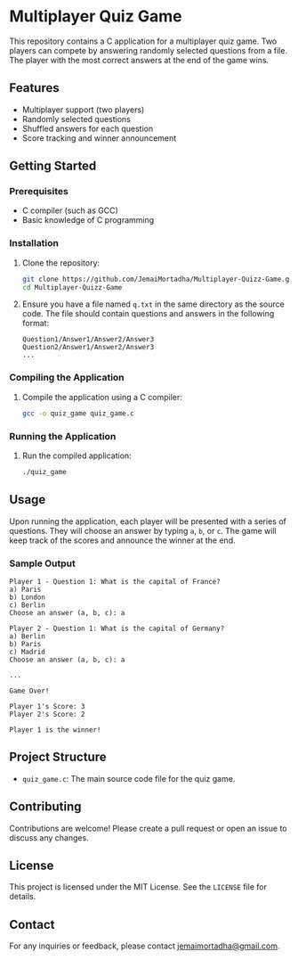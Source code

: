 # Multiplayer Quiz Game

This repository contains a C application for a multiplayer quiz game. Two players can compete by answering randomly selected questions from a file. The player with the most correct answers at the end of the game wins.

## Features

- Multiplayer support (two players)
- Randomly selected questions
- Shuffled answers for each question
- Score tracking and winner announcement

## Getting Started

### Prerequisites

- C compiler (such as GCC)
- Basic knowledge of C programming

### Installation

1. Clone the repository:
   ```sh
   git clone https://github.com/JemaiMortadha/Multiplayer-Quizz-Game.git
   cd Multiplayer-Quizz-Game
   ```

2. Ensure you have a file named `q.txt` in the same directory as the source code. The file should contain questions and answers in the following format:
   ```
   Question1/Answer1/Answer2/Answer3
   Question2/Answer1/Answer2/Answer3
   ...
   ```

### Compiling the Application

1. Compile the application using a C compiler:
   ```sh
   gcc -o quiz_game quiz_game.c
   ```

### Running the Application

1. Run the compiled application:
   ```sh
   ./quiz_game
   ```

## Usage

Upon running the application, each player will be presented with a series of questions. They will choose an answer by typing `a`, `b`, or `c`. The game will keep track of the scores and announce the winner at the end.

### Sample Output

```
Player 1 - Question 1: What is the capital of France?
a) Paris
b) London
c) Berlin
Choose an answer (a, b, c): a

Player 2 - Question 1: What is the capital of Germany?
a) Berlin
b) Paris
c) Madrid
Choose an answer (a, b, c): a

...

Game Over!

Player 1's Score: 3
Player 2's Score: 2

Player 1 is the winner!
```

## Project Structure

- `quiz_game.c`: The main source code file for the quiz game.

## Contributing

Contributions are welcome! Please create a pull request or open an issue to discuss any changes.

## License

This project is licensed under the MIT License. See the `LICENSE` file for details.

## Contact

For any inquiries or feedback, please contact [jemaimortadha@gmail.com](mailto:jemaimortadha@gmail.com).
